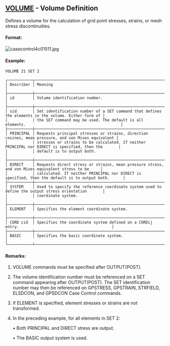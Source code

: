## [VOLUME](https://help.hexagonmi.com/bundle/MSC_Nastran_2022.4/page/Nastran_Combined_Book/qrg/casecontrol4c/TOC.VOLUME.xhtml) - Volume Definition

Defines a volume for the calculation of grid point stresses, strains, or mesh stress discontinuities.

#### Format:

![casecontrol4c01511.jpg](https://help-be.hexagonmi.com/bundle/MSC_Nastran_2022.4/page/Nastran_Combined_Book/qrg/casecontrol4c/../../../assets/casecontrol4c01511.jpg?_LANG=enus)  

#### Example:

```nastran
VOLUME 21 SET 2
```

```text
┌───────────┬────────────────────────────────────────────────────────────────────────────────────────────────────┐
│ Describer │ Meaning                                                                                            │
├───────────┼────────────────────────────────────────────────────────────────────────────────────────────────────┤
│ id        │ Volume identification number.                                                                      │
├───────────┼────────────────────────────────────────────────────────────────────────────────────────────────────┤
│ sid       │ Set identification number of a SET command that defines the elements in the volume. Either form of │
│           │ the SET command may be used. The default is all elements.                                          │
├───────────┼────────────────────────────────────────────────────────────────────────────────────────────────────┤
│ PRINCIPAL │ Requests principal stresses or strains, direction cosines, mean pressure, and von Mises equivalent │
│           │ stresses or strains to be calculated. If neither PRINCIPAL nor DIRECT is specified, then the       │
│           │ default is to output both.                                                                         │
├───────────┼────────────────────────────────────────────────────────────────────────────────────────────────────┤
│ DIRECT    │ Requests direct stress or strains, mean pressure stress, and von Mises equivalent stress to be     │
│           │ calculated. If neither PRINCIPAL nor DIRECT is specified, then the default is to output both.      │
├───────────┼────────────────────────────────────────────────────────────────────────────────────────────────────┤
│ SYSTEM    │ Used to specify the reference coordinate system used to define the output stress orientation       │
│           │ coordinate system.                                                                                 │
├───────────┼────────────────────────────────────────────────────────────────────────────────────────────────────┤
│ ELEMENT   │ Specifies the element coordinate system.                                                           │
├───────────┼────────────────────────────────────────────────────────────────────────────────────────────────────┤
│ CORD cid  │ Specifies the coordinate system defined on a CORDij entry.                                         │
├───────────┼────────────────────────────────────────────────────────────────────────────────────────────────────┤
│ BASIC     │ Specifies the basic coordinate system.                                                             │
└───────────┴────────────────────────────────────────────────────────────────────────────────────────────────────┘
```
#### Remarks:

1. VOLUME commands must be specified after OUTPUT(POST).

2. The volume identification number must be referenced on a SET command appearing after OUTPUT(POST). The SET identification number may then be referenced on GPSTRESS, GPSTRAIN, STRFIELD, ELSDCON, and GPSDCON Case Control commands.

3. If ELEMENT is specified, element stresses or strains are not transformed.

4. In the preceding example, for all elements in SET 2:

     • Both PRINCIPAL and DIRECT stress are output.

     • The BASIC output system is used.

